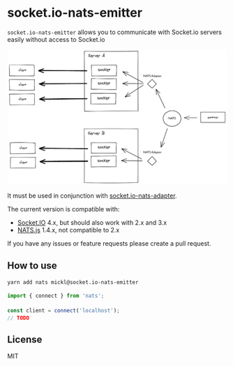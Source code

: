 
# socket.io-nats-emitter

`socket.io-nats-emitter` allows you to communicate with Socket.io servers easily without access to Socket.io

![Emitter diagram](assets/emitter.png)

It must be used in conjunction with [socket.io-nats-adapter](https://github.com/MickL/socket.io-nats-adapter).

The current version is compatible with:

- [Socket.IO](https://github.com/socketio/socket.io) 4.x, but should also work with 2.x and 3.x
- [NATS.js](https://github.com/nats-io/nats.js/) 1.4.x, not compatible to 2.x

If you have any issues or feature requests please create a pull request.

## How to use

```bash
yarn add nats mickl@socket.io-nats-emitter
```

```ts
import { connect } from 'nats';

const client = connect('localhost');
// TODO
```

## License

MIT
